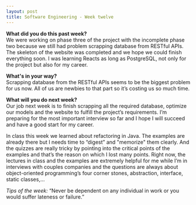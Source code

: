 ```yaml
---
layout: post
title: Software Engineering - Week twelve
---
```


<b>What did you do this past week?</b><br>
We were working on phase three of the project with the incomplete phase two because we still had problem scrapping database from RESTful APIs. The skeleton of the website was completed and we hope we could finish everything soon. I was learning Reacts as long as PostgreSQL, not only for the project but also for my career.

<b>What's in your way?</b><br>
Scrapping database from the RESTful APIs seems to be the biggest problem for us now. All of us are newbies to that part so it’s costing us so much time.

<b>What will you do next week?</b><br>
Our job next week is to finish scrapping all the required database, optimize our models and the website to fulfill the project’s requirements. I’m preparing for the most important interview so far and I hope I will succeed and have a good start for my career.

In class this week we learned about refactoring in Java. The examples are already there but I needs time to “digest” and "memorize" them clearly. And the quizzes are really tricky by pointing into the critical points of the examples and that’s the reason on which I lost many points. Right now, the lectures in class and the examples are extremely helpful for me while I’m in interviews with couples companies and the questions are always about object-oriented programming’s four corner stones, abstraction, interface, static classes,…

<i>Tips of the week: </i> “Never be dependent on any individual in work or you would suffer lateness or failure.”
